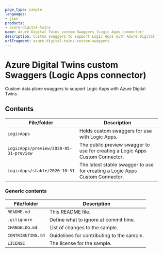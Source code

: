 ```yaml
---
page_type: sample
languages:
- json
products:
- azure-digital-twins
name: Azure Digital Twins custom Swaggers (Logic Apps connector)
description: Custom swaggers to support Logic Apps with Azure Digital Twins
urlFragment: azure-digital-twins-custom-swaggers
---
```


# Azure Digital Twins custom Swaggers (Logic Apps connector)

Custom data plane swaggers to support Logic Apps with Azure Digital Twins.

## Contents

| File/folder | Description |
| --- | --- |
| `LogicApps` | Holds custom swaggers for use with Logic Apps. |
| `LogicApps/preview/2020-05-31-preview` | The public preview swagger to use for creating a Logic Apps Custom Connector. |
| `LogicApps/stable/2020-10-31` | The latest stable swagger to use for creating a Logic Apps Custom Connector. |

### Generic contents

| File/folder | Description |
| --- | --- |
| `README.md` | This README file. |
| `.gitignore` | Define what to ignore at commit time. |
| `CHANGELOG.md` | List of changes to the sample. |
| `CONTRIBUTING.md` | Guidelines for contributing to the sample. |
| `LICENSE`   | The license for the sample. |
